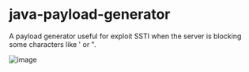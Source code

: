 # java-payload-generator

A payload generator useful for exploit SSTI when the server is blocking some characters like ' or ".

![image](https://user-images.githubusercontent.com/46503804/202189214-eee2606f-dd65-4624-b433-55b53eb85f4e.png)
